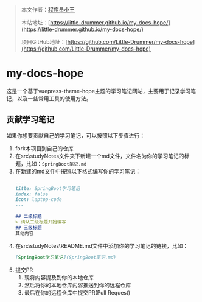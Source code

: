 > 本文作者：[程序员小王](https://github.com/Little-Drummer)
>
> 本站地址：[https://little-drummer.github.io/my-docs-hope/](https://little-drummer.github.io/my-docs-hope/)
>
> 项目GitHub地址：[https://github.com/Little-Drummer/my-docs-hope](https://github.com/Little-Drummer/my-docs-hope)

# my-docs-hope

这是一个基于vuepress-theme-hope主题的学习笔记网站，主要用于记录学习笔记，以及一些常用工具的使用方法。

## 贡献学习笔记

如果你想要贡献自己的学习笔记，可以按照以下步骤进行：

1. fork本项目到自己的仓库
2. 在src\studyNotes文件夹下新建一个md文件，文件名为你的学习笔记的标题，比如：`SpringBoot笔记.md`
3. 在新建的md文件中按照以下格式编写你的学习笔记：
   ```markdown
   ---
   title: SpringBoot学习笔记
   index: false
   icon: laptop-code
   ---
   
   ## 二级标题 
   > 请从二级标题开始编写
   ## 三级标题
   其他内容
   ```
4. 在src\studyNotes\README.md文件中添加你的学习笔记的链接，比如：
   ```markdown
   [SpringBoot学习笔记](SpringBoot笔记.md)
   ```
5. 提交PR
   1. 现将内容提及到你的本地仓库
   2. 然后将你的本地仓库内容推送到你的远程仓库
   3. 最后在你的远程仓库中提交PR(Pull Request)

